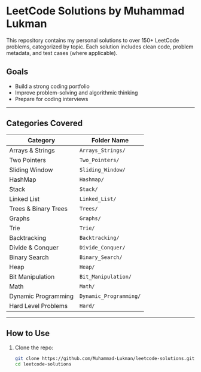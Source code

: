 # LeetCode Solutions by Muhammad Lukman

This repository contains my personal solutions to over 150+ LeetCode problems, categorized by topic. Each solution includes clean code, problem metadata, and test cases (where applicable).

## Goals

- Build a strong coding portfolio
- Improve problem-solving and algorithmic thinking
- Prepare for coding interviews

---

## Categories Covered

| Category             | Folder Name          |
|----------------------|----------------------|
| Arrays & Strings     | `Arrays_Strings/`    |
| Two Pointers         | `Two_Pointers/`      |
| Sliding Window       | `Sliding_Window/`    |
| HashMap              | `Hashmap/`           |
| Stack                | `Stack/`             |
| Linked List          | `Linked_List/`       |
| Trees & Binary Trees | `Trees/`             |
| Graphs               | `Graphs/`            |
| Trie                 | `Trie/`              |
| Backtracking         | `Backtracking/`      |
| Divide & Conquer     | `Divide_Conquer/`    |
| Binary Search        | `Binary_Search/`     |
| Heap                 | `Heap/`              |
| Bit Manipulation     | `Bit_Manipulation/`  |
| Math                 | `Math/`              |
| Dynamic Programming  | `Dynamic_Programming/`|
| Hard Level Problems  | `Hard/`              |

---

## How to Use

1. Clone the repo:
   ```bash
   git clone https://github.com/Muhammad-Lukman/leetcode-solutions.git
   cd leetcode-solutions
